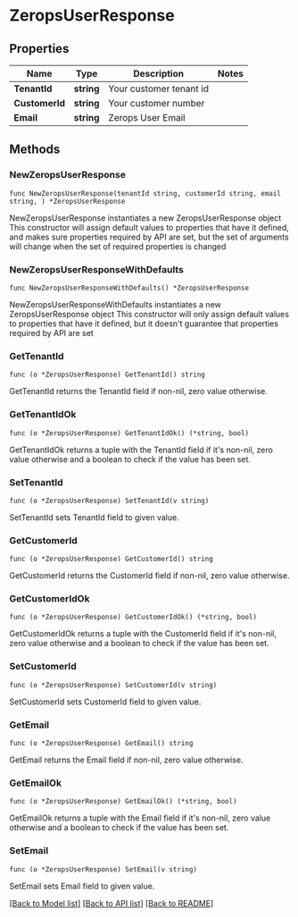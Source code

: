 # ZeropsUserResponse

## Properties

Name | Type | Description | Notes
------------ | ------------- | ------------- | -------------
**TenantId** | **string** | Your customer tenant id | 
**CustomerId** | **string** | Your customer number | 
**Email** | **string** | Zerops User Email | 

## Methods

### NewZeropsUserResponse

`func NewZeropsUserResponse(tenantId string, customerId string, email string, ) *ZeropsUserResponse`

NewZeropsUserResponse instantiates a new ZeropsUserResponse object
This constructor will assign default values to properties that have it defined,
and makes sure properties required by API are set, but the set of arguments
will change when the set of required properties is changed

### NewZeropsUserResponseWithDefaults

`func NewZeropsUserResponseWithDefaults() *ZeropsUserResponse`

NewZeropsUserResponseWithDefaults instantiates a new ZeropsUserResponse object
This constructor will only assign default values to properties that have it defined,
but it doesn't guarantee that properties required by API are set

### GetTenantId

`func (o *ZeropsUserResponse) GetTenantId() string`

GetTenantId returns the TenantId field if non-nil, zero value otherwise.

### GetTenantIdOk

`func (o *ZeropsUserResponse) GetTenantIdOk() (*string, bool)`

GetTenantIdOk returns a tuple with the TenantId field if it's non-nil, zero value otherwise
and a boolean to check if the value has been set.

### SetTenantId

`func (o *ZeropsUserResponse) SetTenantId(v string)`

SetTenantId sets TenantId field to given value.


### GetCustomerId

`func (o *ZeropsUserResponse) GetCustomerId() string`

GetCustomerId returns the CustomerId field if non-nil, zero value otherwise.

### GetCustomerIdOk

`func (o *ZeropsUserResponse) GetCustomerIdOk() (*string, bool)`

GetCustomerIdOk returns a tuple with the CustomerId field if it's non-nil, zero value otherwise
and a boolean to check if the value has been set.

### SetCustomerId

`func (o *ZeropsUserResponse) SetCustomerId(v string)`

SetCustomerId sets CustomerId field to given value.


### GetEmail

`func (o *ZeropsUserResponse) GetEmail() string`

GetEmail returns the Email field if non-nil, zero value otherwise.

### GetEmailOk

`func (o *ZeropsUserResponse) GetEmailOk() (*string, bool)`

GetEmailOk returns a tuple with the Email field if it's non-nil, zero value otherwise
and a boolean to check if the value has been set.

### SetEmail

`func (o *ZeropsUserResponse) SetEmail(v string)`

SetEmail sets Email field to given value.



[[Back to Model list]](../README.md#documentation-for-models) [[Back to API list]](../README.md#documentation-for-api-endpoints) [[Back to README]](../README.md)


